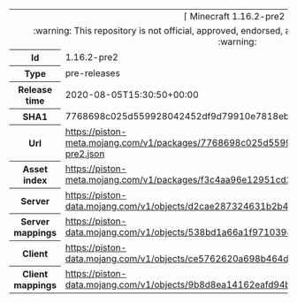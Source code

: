 <html><table>
<tr><td colspan="2" align="center"><img width="0" height="0"><br/>⌈ Minecraft 1.16.2-pre2 ⌋<br/><img width="0" height="0"></td></tr>
<tr><td colspan="2" align="center"><img width="0" height="0"><br/>
:warning: This repository is not official, approved, endorsed, associated or connected with Mojang :warning:
<br/><img width="0" height="0"></td></tr>
<tr><th>Id</th><td>1.16.2-pre2</td></tr>
<tr><th>Type</th><td>pre-releases</td></tr>
<tr><th>Release time</th><td>2020-08-05T15:30:50+00:00</td></tr>
<tr><th>SHA1</th><td>7768698c025d559928042452df9d79910e7818eb</td></tr>
<tr><th>Url</th><td><a href="https://piston-meta.mojang.com/v1/packages/7768698c025d559928042452df9d79910e7818eb/1.16.2-pre2.json">https://piston-meta.mojang.com/v1/packages/7768698c025d559928042452df9d79910e7818eb/1.16.2-pre2.json</a></td></tr>
<tr><th>Asset index</th><td><a href="https://piston-meta.mojang.com/v1/packages/f3c4aa96e12951cd2781b3e1c0e8ab82bf719cf2/1.16.json">https://piston-meta.mojang.com/v1/packages/f3c4aa96e12951cd2781b3e1c0e8ab82bf719cf2/1.16.json</a></td></tr>
<tr><th>Server</th><td><a href="https://piston-data.mojang.com/v1/objects/d2cae287324631b2b4bfa609dd01c63cd6d4b78d/server.jar">https://piston-data.mojang.com/v1/objects/d2cae287324631b2b4bfa609dd01c63cd6d4b78d/server.jar</a></td></tr>
<tr><th>Server mappings</th><td><a href="https://piston-data.mojang.com/v1/objects/538bd1a66a1f971039491607c2e6ba3146ed8a89/server.txt">https://piston-data.mojang.com/v1/objects/538bd1a66a1f971039491607c2e6ba3146ed8a89/server.txt</a></td></tr>
<tr><th>Client</th><td><a href="https://piston-data.mojang.com/v1/objects/ce5762620a698b464d07a6c733cd66c7fa8072a1/client.jar">https://piston-data.mojang.com/v1/objects/ce5762620a698b464d07a6c733cd66c7fa8072a1/client.jar</a></td></tr>
<tr><th>Client mappings</th><td><a href="https://piston-data.mojang.com/v1/objects/9b8d8ea14162eafd94b0186b735e2706e13d053b/client.txt">https://piston-data.mojang.com/v1/objects/9b8d8ea14162eafd94b0186b735e2706e13d053b/client.txt</a></td></tr>
</table></html>